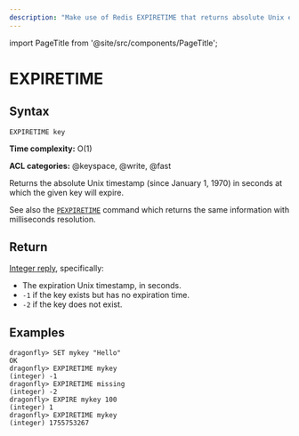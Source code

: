```yaml
---
description: "Make use of Redis EXPIRETIME that returns absolute Unix expiry of a key in seconds."
---
```


import PageTitle from '@site/src/components/PageTitle';

# EXPIRETIME

<PageTitle title="Redis EXPIRETIME Command (Documentation) | Dragonfly" />

## Syntax

    EXPIRETIME key

**Time complexity:** O(1)

**ACL categories:** @keyspace, @write, @fast

Returns the absolute Unix timestamp (since January 1, 1970) in seconds at which the given key will expire.

See also the [`PEXPIRETIME`](./pexpiretime.md) command which returns the same information with milliseconds resolution.

## Return

[Integer reply](https://redis.io/docs/latest/develop/reference/protocol-spec/#integers), specifically:

- The expiration Unix timestamp, in seconds.
- `-1` if the key exists but has no expiration time.
- `-2` if the key does not exist.

## Examples

```shell
dragonfly> SET mykey "Hello"
OK
dragonfly> EXPIRETIME mykey
(integer) -1
dragonfly> EXPIRETIME missing
(integer) -2
dragonfly> EXPIRE mykey 100
(integer) 1
dragonfly> EXPIRETIME mykey
(integer) 1755753267
```
